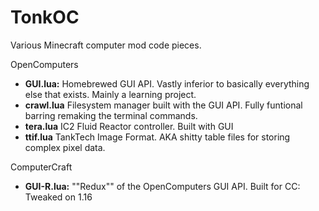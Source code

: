 # TonkOC
Various Minecraft computer mod code pieces.

OpenComputers
* **GUI.lua:** Homebrewed GUI API.  Vastly inferior to basically everything else that exists.  Mainly a learning project.
* **crawl.lua** Filesystem manager built with the GUI API.  Fully funtional barring remaking the terminal commands.
* **tera.lua** IC2 Fluid Reactor controller.  Built with GUI
* **ttif.lua** TankTech Image Format.  AKA shitty table files for storing complex pixel data.

ComputerCraft
* **GUI-R.lua:** ""Redux"" of the OpenComputers GUI API.  Built for CC: Tweaked on 1.16